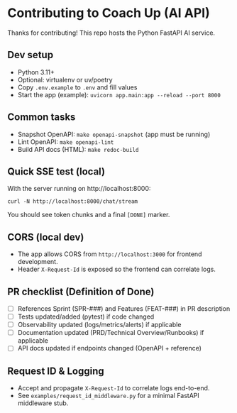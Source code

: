# Contributing to Coach Up (AI API)

Thanks for contributing! This repo hosts the Python FastAPI AI service.

## Dev setup
- Python 3.11+
- Optional: virtualenv or uv/poetry
- Copy `.env.example` to `.env` and fill values
- Start the app (example): `uvicorn app.main:app --reload --port 8000`

## Common tasks
- Snapshot OpenAPI: `make openapi-snapshot` (app must be running)
- Lint OpenAPI: `make openapi-lint`
- Build API docs (HTML): `make redoc-build`

## Quick SSE test (local)
With the server running on http://localhost:8000:

```
curl -N http://localhost:8000/chat/stream
```

You should see token chunks and a final `[DONE]` marker.

## CORS (local dev)
- The app allows CORS from `http://localhost:3000` for frontend development.
- Header `X-Request-Id` is exposed so the frontend can correlate logs.

## PR checklist (Definition of Done)
- [ ] References Sprint (SPR-###) and Features (FEAT-###) in PR description
- [ ] Tests updated/added (pytest) if code changed
- [ ] Observability updated (logs/metrics/alerts) if applicable
- [ ] Documentation updated (PRD/Technical Overview/Runbooks) if applicable
- [ ] API docs updated if endpoints changed (OpenAPI + reference)

## Request ID & Logging
- Accept and propagate `X-Request-Id` to correlate logs end-to-end.
- See `examples/request_id_middleware.py` for a minimal FastAPI middleware stub.
